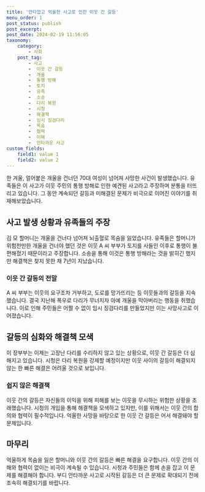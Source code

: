 ```yaml
---
title: '안타깝고 억울한 사고로 인한 이웃 간 갈등'
menu_order: 1
post_status: publish
post_excerpt: 
post_date: 2024-02-19 11:56:05
taxonomy:
    category:
        - 사회
    post_tag:
        - 사고
        -  이웃 간 갈등
        -  개울
        -  통행 방해
        -  토지
        -  유족
        -  소송
        -  다리 복원
        -  시청
        -  해결책
        -  임시 징검다리
        -  목숨
        -  협력
        -  이해
        -  안타까운 사고
custom_fields:
    field1: value 1
    field2: value 2
---
```


한 겨울, 얼어붙은 개울을 건너던 70대 여성이 넘어져 사망한 사건이 발생했습니다. 유족들은 이 사고가 이웃 주민의 통행 방해로 인한 예견된 사고라고 주장하며 분통을 터뜨리고 있습니다. 그 동안 계속되던 갈등과 미해결된 문제가 비극으로 이어진 이야기를 취재해보았습니다.
## 사고 발생 상황과 유족들의 주장
김 모 할머니는 개울을 건너다 넘어져 뇌출혈로 목숨을 잃었습니다. 유족들은 할머니가 위험천만한 개울을 건너야 했던 것은 이웃 A 씨 부부가 토지를 사들인 이후로 통행이 불편해졌기 때문이라고 주장합니다. 소송을 통해 이것은 통행 방해라는 것을 밝히긴 했지만 해결책은 찾지 못한 채 7년이 지났습니다.
### 이웃 간 갈등의 전말
A 씨 부부는 이웃의 요구조차 거부하고, 도로를 망가뜨리는 등 이웃들과의 갈등을 지속했습니다. 결국 지난해 폭우로 다리가 무너지자 아예 개울을 막아버리는 행동을 취했습니다. 이로 인해 주민들은 어쩔 수 없이 임시 징검다리를 만들었지만 이는 사망사고로 이어졌습니다.
## 갈등의 심화와 해결책 모색
이 장부부는 이제는 고장난 다리를 수리하지 않고 있는 상황으로, 이웃 간 갈등은 더 심해지고 있습니다. 시청은 다리 복원을 강제할 예정이지만 이웃 사이의 갈등이 해결되지 않는 한 빠른 해결은 어려울 것으로 보입니다. 
### 쉽지 않은 해결책
이웃 간의 갈등은 자신들의 이익을 위해 피해를 보는 이웃을 무시하는 위험한 상황을 초래했습니다. 시청의 개입을 통해 해결책을 모색하고 있지만, 이를 위해서는 이웃 간의 합의와 협력이 필수적입니다. 억울한 사망을 바탕으로 한 이웃 간 갈등은 어서 해결돼야 할 문제입니다.
## 마무리
억울하게 목숨을 잃은 할머니와 이웃 간의 갈등은 빠른 해결을 요구합니다. 이웃 간의 이해와 협력이 없이는 비극이 계속될 수 있습니다. 시청과 주민들은 함께 손을 잡고 이 문제를 해결해야 합니다. 부디 안타까운 사고로 시작된 갈등은 더 큰 문제로 확대되기 전에 조속히 해결되기를 바랍니다.
